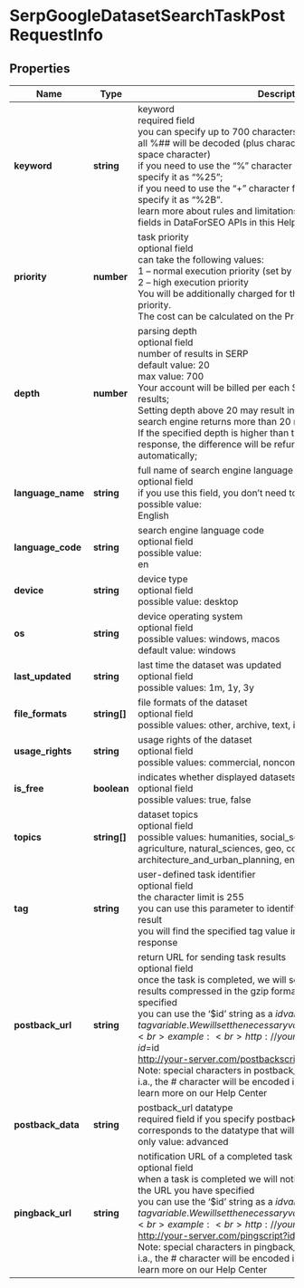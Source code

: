 # SerpGoogleDatasetSearchTaskPostRequestInfo

## Properties

| Name | Type | Description | Notes |
|------------ | ------------- | ------------- | -------------|
**keyword** | **string** | keyword<br>required field<br>you can specify up to 700 characters in the keyword field<br>all %## will be decoded (plus character ‘+’ will be decoded to a space character)<br>if you need to use the “%” character for your keyword, please specify it as “%25”;<br>if you need to use the “+” character for your keyword, please specify it as “%2B”.<br>learn more about rules and limitations of keyword and keywords fields in DataForSEO APIs in this Help Center article |[optional]|
**priority** | **number** | task priority<br>optional field<br>can take the following values:<br>1 – normal execution priority (set by default)<br>2 – high execution priority<br>You will be additionally charged for the tasks with high execution priority.<br>The cost can be calculated on the Pricing page. |[optional]|
**depth** | **number** | parsing depth<br>optional field<br>number of results in SERP<br>default value: 20<br>max value: 700<br>Your account will be billed per each SERP containing up to 20 results;<br>Setting depth above 20 may result in additional charges if the search engine returns more than 20 results;<br>If the specified depth is higher than the number of results in the response, the difference will be refunded to your account balance automatically; |[optional]|
**language_name** | **string** | full name of search engine language<br>optional field<br>if you use this field, you don’t need to specify language_code<br>possible value:<br>English |[optional]|
**language_code** | **string** | search engine language code<br>optional field<br>possible value:<br>en |[optional]|
**device** | **string** | device type<br>optional field<br>possible value: desktop |[optional]|
**os** | **string** | device operating system<br>optional field<br>possible values: windows, macos<br>default value: windows |[optional]|
**last_updated** | **string** | last time the dataset was updated<br>optional field<br>possible values: 1m, 1y, 3y |[optional]|
**file_formats** | **string[]** | file formats of the dataset<br>optional field<br>possible values: other, archive, text, image, document, tabular |[optional]|
**usage_rights** | **string** | usage rights of the dataset<br>optional field<br>possible values: commercial, noncommercial |[optional]|
**is_free** | **boolean** | indicates whether displayed datasets are free<br>optional field<br>possible values: true, false |[optional]|
**topics** | **string[]** | dataset topics<br>optional field<br>possible values: humanities, social_sciences, life_sciences, agriculture, natural_sciences, geo, computer, architecture_and_urban_planning, engineering |[optional]|
**tag** | **string** | user-defined task identifier<br>optional field<br>the character limit is 255<br>you can use this parameter to identify the task and match it with the result<br>you will find the specified tag value in the data object of the response |[optional]|
**postback_url** | **string** | return URL for sending task results<br>optional field<br>once the task is completed, we will send a POST request with its results compressed in the gzip format to the postback_url you specified<br>you can use the ‘$id’ string as a $id variable and ‘$tag’ as urlencoded $tag variable. We will set the necessary values before sending the request<br>example:<br>http://your-server.com/postbackscript?id=$id<br>http://your-server.com/postbackscript?id=$id&tag=$tag<br>Note: special characters in postback_url will be urlencoded;<br>i.a., the # character will be encoded into %23<br>learn more on our Help Center |[optional]|
**postback_data** | **string** | postback_url datatype<br>required field if you specify postback_url<br>corresponds to the datatype that will be sent to your server<br>only value: advanced |[optional]|
**pingback_url** | **string** | notification URL of a completed task<br>optional field<br>when a task is completed we will notify you by GET request sent to the URL you have specified<br>you can use the ‘$id’ string as a $id variable and ‘$tag’ as urlencoded $tag variable. We will set the necessary values before sending the request.<br>example:<br>http://your-server.com/pingscript?id=$id<br>http://your-server.com/pingscript?id=$id&tag=$tag<br>Note: special characters in pingback_url will be urlencoded;<br>i.a., the # character will be encoded into %23<br>learn more on our Help Center |[optional]|